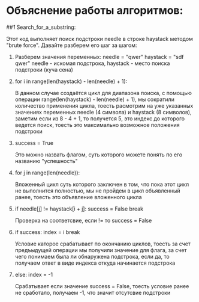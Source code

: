# Объяснение работы алгоритмов:
##*1* Search_for_a_substring:

Этот код выполняет поиск подстроки needle в строке haystack методом "brute force". Давайте разберем его шаг за шагом:

1. Разберем значения переменных:
needle = "qwer"
haystack = "sdf qwer"
needle - искомая подстрока, haystack - место поиска подстроки (куча сена)

2. for i in range(len(haystack) - len(needle) + 1):

    В данном случае создаётся цикл для диапазона поиска, с помощью операции range(len(haystack) - len(needle) + 1),
    мы сократили количество применения цикла, тоесть расмотрим на уже указанных значениях переменных needle (4 символа) и haystack (8 символов), заметим если из 8 - 4 + 1, то получется 5, это индекс до которого ведется поиск, тоесть это максимально возможное положения подстроки

3. success = True
    
    Это можно назвать флагом, суть которого можете понять по его названию "успешность"

4. for j in range(len(needle)):

    Вложенный цикл суть которого заключен в том, что пока этот цикл не выполнится полностью, мы не пройдем в цикл объявленный ранее, тоесть это объявление вложенного цикла

5. if needle[j] != haystack[i + j]: 
            success = False 
            break 
    
    Проверка на соответсвие, если != то success = False

6. if success: 
        index = i 
        break
    
    Условие каторое срабатывает по окончанию циклов, тоесть за счет предъыдущей операции мы получили значение для флага, за счет чего понимаем была ли обнаружена подстрока, если да, то получаем ответ в виде индекса откуда начинается подстрока

7. else:
    index = -1

    Срабатывает если значение success = False, тоесть условие ранее не сработало, получаем -1, что значит отсутсвие подстроки